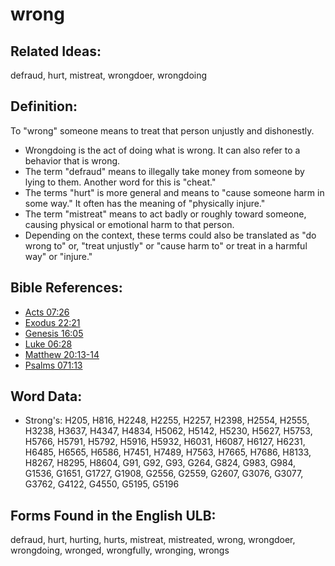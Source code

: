 # wrong

## Related Ideas:

defraud, hurt, mistreat, wrongdoer, wrongdoing

## Definition:

To "wrong" someone means to treat that person unjustly and dishonestly.

* Wrongdoing is the act of doing what is wrong. It can also refer to a behavior that is wrong.
* The term "defraud" means to illegally take money from someone by lying to them. Another word for this is "cheat."
* The terms "hurt" is more general and means to "cause someone harm in some way." It often has the meaning of "physically injure."
* The term "mistreat" means to act badly or roughly toward someone, causing physical or emotional harm to that person.
* Depending on the context, these terms could also be translated as "do wrong to" or, "treat unjustly" or "cause harm to" or treat in a harmful way" or "injure."

## Bible References:

* [Acts 07:26](rc://en/tn/help/act/07/26)
* [Exodus 22:21](rc://en/tn/help/exo/22/21)
* [Genesis 16:05](rc://en/tn/help/gen/16/05)
* [Luke 06:28](rc://en/tn/help/luk/06/28)
* [Matthew 20:13-14](rc://en/tn/help/mat/20/13)
* [Psalms 071:13](rc://en/tn/help/psa/071/013)

## Word Data:

* Strong's: H205, H816, H2248, H2255, H2257, H2398, H2554, H2555, H3238, H3637, H4347, H4834, H5062, H5142, H5230, H5627, H5753, H5766, H5791, H5792, H5916, H5932, H6031, H6087, H6127, H6231, H6485, H6565, H6586, H7451, H7489, H7563, H7665, H7686, H8133, H8267, H8295, H8604, G91, G92, G93, G264, G824, G983, G984, G1536, G1651, G1727, G1908, G2556, G2559, G2607, G3076, G3077, G3762, G4122, G4550, G5195, G5196

## Forms Found in the English ULB:

defraud, hurt, hurting, hurts, mistreat, mistreated, wrong, wrongdoer, wrongdoing, wronged, wrongfully, wronging, wrongs
